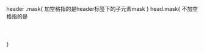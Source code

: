 header .mask{
    加空格指的是header标签下的子元素mask
}
 head.mask{
     不加空格指的是<header class="mask"></header>
 }